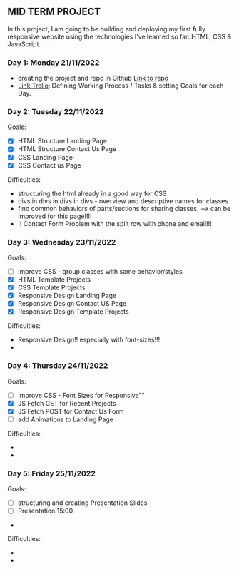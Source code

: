 ## **MID TERM PROJECT**

In this project, I am going to be building and deploying my first fully responsive website using the technologies I've learned so far: HTML, CSS & JavaScript.

### **Day 1: Monday 21/11/2022**

- creating the project and repo in Github [Link to repo](https://github.com/RaphaelaPrammer/Ironhack-Mid-Term-Project)
- [Link Trello](https://trello.com/invite/b/PZeaRVi5/ATTI27af32fcf6f75621071ad0ca78ac3bd14647BD19/mid-term-project): Defining Working Process / Tasks & setting Goals for each Day.

### **Day 2: Tuesday 22/11/2022**

Goals:

- [x] HTML Structure Landing Page
- [x] HTML Structure Contact Us Page
- [x] CSS Landing Page
- [x] CSS Contact us Page

Difficulties:

- structuring the html already in a good way for CSS
- divs in divs in divs in divs - overview and descriptive names for classes
- find common behaviors of parts/sections for sharing classes. --> can be improved for this page!!!!
- !! Contact Form Problem with the split row with phone and email!!!

### **Day 3: Wednesday 23/11/2022**

Goals:

- [ ] improve CSS - group classes with same behavior/styles
- [x] HTML Template Projects
- [x] CSS Template Projects
- [x] Responsive Design Landing Page
- [x] Responsive Design Contact US Page
- [x] Responsive Design Template Projects

Difficulties:

- Responsive Design!! especially with font-sizes!!!
-

### **Day 4: Thursday 24/11/2022**

Goals:

- [ ] Improve CSS - Font Sizes for Responsive""
- [x] JS Fetch GET for Recent Projects
- [x] JS Fetch POST for Contact Us Form
- [ ] add Animations to Landing Page

Difficulties:

-
-

### **Day 5: Friday 25/11/2022**

Goals:

- [ ] structuring and creating Presentation Slides
- [ ] Presentation 15:00
-

Difficulties:

-
-
